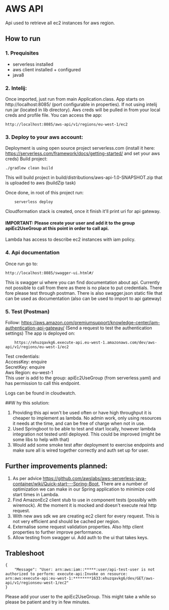 # AWS API

Api used to retrieve all ec2 instances for aws region.

## How to run

### 1. Prequisites
- serverless installed
- aws client installed + configured
- java8

### 2. Intelij:
Once imported, just run from main Application.class. App starts on http://localhost:8085/ (port configurable in properties).
If not using intelij run jar (located in lib directory). Aws creds will be pulled in from your local creds and profile file.
You can access the app:
    
    http://localhost:8085/aws-api/v1/regions/eu-west-1/ec2

### 3. Deploy to your aws account:
Deployment is using open source project serverless.com (install it here: https://serverless.com/framework/docs/getting-started/ and set your aws creds)
Build project:  
    
    ./gradlew clean build
    
This will build project in build/distributions/aws-api-1.0-SNAPSHOT.zip that is uploaded to aws (buildZip task)

Once done, in root of this project run:
        
        serverless deploy
    
Cloudformation stack is created, once it finish it'll print uri for api gateway. 

#### IMPORTANT: Please create your user and add it to the group apiEc2UseGroup at this point in order to call api.
Lambda has access to describe ec2 instances with iam policy.

### 4. Api documentation
Once run go to: 

    http://localhost:8085/swagger-ui.html#/
    
This is swagger ui where you can find documentation about api. Currently not possible to call from there as
there is no place to put credentials. There fore please test through postman. There is also swagger.json static file
that can be used as documentation (also can be used to import to api gateway)

### 5. Test (Postman)
Follow: https://aws.amazon.com/premiumsupport/knowledge-center/iam-authentication-api-gateway/ (Send a request to test the authentication settings)
The app is deployed on: 

        https://ehuzqavkg6.execute-api.eu-west-1.amazonaws.com/dev/aws-api/v1/regions/eu-west-1/ec2

Test credentials:  
AccessKey: enquire  
SecretKey: enquire   
Aws Region: eu-west-1  
This user is add to the group: apiEc2UseGroup (from serverless.yaml) and has permission to call this endpoint.

Logs can be found in cloudwatch.

##W hy this solution:
1. Providing this api won't be used often or have high throughput it is cheaper to implement as lambda. No admin work,
only using resources it needs at the time, and can be free of charge when not in use.
2. Used Springboot to be able to test and start locally, however lambda integration not tested until deployed. This
could be improved (might be some libs to help with that)
3. Would add some smoke test after deployment to exercise endpoints and make sure all is wired together correctly and
auth set up for user.

 
## Further improvements planned:
1. As per advice https://github.com/awslabs/aws-serverless-java-container/wiki/Quick-start---Spring-Boot, There are a 
number of optimization we can make in our Spring application to minimize cold start times in Lambda. 
2. Find AmazonEc2 client stub to use in component tests (possibly with wiremock). At the moment it is mocked and doesn't 
execute real http request.
3. With new aws sdk we are creating ec2 client for every request. This is not very efficient and should be 
cached per region.
4. Externalise some request validation properties. Also http client properties to further improve performance.
3. Allow testing from swagger ui. Add auth to the ui that takes keys.

## Trableshoot
    
    {
        "Message": "User: arn:aws:iam::*****:user/api-test-user is not authorized to perform: execute-api:Invoke on resource: arn:aws:execute-api:eu-west-1:********1633:ehuzqavkg6/dev/GET/aws-api/v1/regionseu-west-1/ec2"
    }
    
 Please add your user to the apiEc2UseGroup. This might take a while so please be patient and try in few minutes.